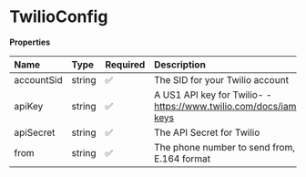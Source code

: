 # TwilioConfig

**Properties**

| Name       | Type   | Required | Description                                                          |
| :--------- | :----- | :------- | :------------------------------------------------------------------- |
| accountSid | string | ✅       | The SID for your Twilio account                                      |
| apiKey     | string | ✅       | A US1 API key for Twilio- - https://www.twilio.com/docs/iam/api-keys |
| apiSecret  | string | ✅       | The API Secret for Twilio                                            |
| from       | string | ✅       | The phone number to send from, in E.164 format                       |

